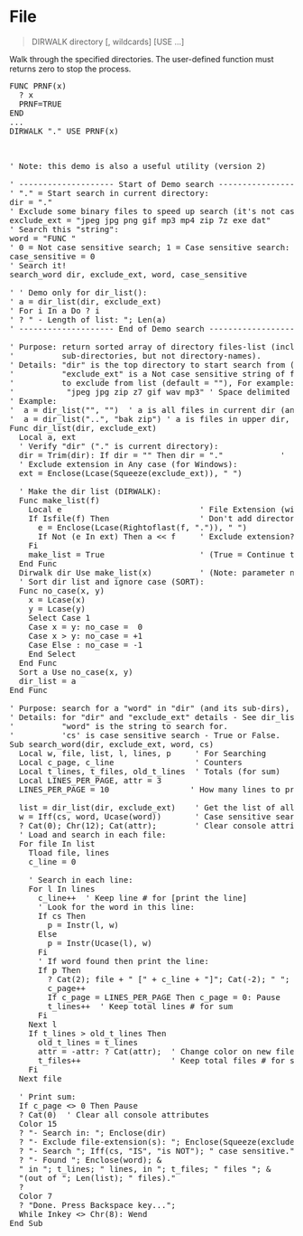 # File

> DIRWALK directory [, wildcards] [USE ...]

Walk through the specified directories. The user-defined function must returns zero to stop the process.


<pre>FUNC PRNF(x)
  ? x
  PRNF=TRUE
END
...
DIRWALK "." USE PRNF(x)

<pre>

' Note: this demo is also a useful utility (version 2)

' -------------------- Start of Demo search ---------------------
' "." = Start search in current directory:
dir = "."
' Exclude some binary files to speed up search (it's not case sensitive):
exclude_ext = "jpeg jpg png gif mp3 mp4 zip 7z exe dat"
' Search this "string":
word = "FUNC "
' 0 = Not case sensitive search; 1 = Case sensitive search:
case_sensitive = 0
' Search it!
search_word dir, exclude_ext, word, case_sensitive

' ' Demo only for dir_list():
' a = dir_list(dir, exclude_ext)
' For i In a Do ? i
' ? " - Length of list: "; Len(a)
' -------------------- End of Demo search ---------------------

' Purpose: return sorted array of directory files-list (including files in
'          sub-directories, but not directory-names).
' Details: "dir" is the top directory to start search from (default = ".");
'          "exclude_ext" is a Not case sensitive string of file-extension(s) 
'          to exclude from list (default = ""), For example:
'           "jpeg jpg zip z7 gif wav mp3" ' Space delimited extensions.
' Example:
'  a = dir_list("", "")  ' a is all files in current dir (and its sub-dirs).
'  a = dir_list("..", "bak zip") ' a is files in upper dir, exclude .bak .zip
Func dir_list(dir, exclude_ext)
  Local a, ext
  ' Verify "dir" ("." is current directory):
  dir = Trim(dir): If dir = "" Then dir = "."            ' 
  ' Exclude extension in Any case (for Windows):
  ext = Enclose(Lcase(Squeeze(exclude_ext)), " ")     
  
  ' Make the dir list (DIRWALK):
  Func make_list(f)
    Local e                             ' File Extension (without ".")
    If Isfile(f) Then                   ' Don't add directory-names to list
      e = Enclose(Lcase(Rightoflast(f, ".")), " ")
      If Not (e In ext) Then a << f     ' Exclude extension? or append file
    Fi
    make_list = True                    ' (True = Continue to walk)
  End Func
  Dirwalk dir Use make_list(x)          ' (Note: parameter name must be 'x')
  ' Sort dir list and ignore case (SORT):
  Func no_case(x, y)
    x = Lcase(x)
    y = Lcase(y)
    Select Case 1
    Case x = y: no_case =  0
    Case x > y: no_case = +1
    Case Else : no_case = -1
    End Select
  End Func
  Sort a Use no_case(x, y)
  dir_list = a
End Func

' Purpose: search for a "word" in "dir" (and its sub-dirs), and print results.
' Details: for "dir" and "exclude_ext" details - See dir_list() function.
'          "word" is the string to search for.
'          'cs' is case sensitive search - True or False.
Sub search_word(dir, exclude_ext, word, cs)
  Local w, file, list, l, lines, p     ' For Searching
  Local c_page, c_line                 ' Counters
  Local t_lines, t_files, old_t_lines  ' Totals (for sum)
  Local LINES_PER_PAGE, attr = 3
  LINES_PER_PAGE = 10                 ' How many lines to print before pause?

  list = dir_list(dir, exclude_ext)    ' Get the list of all files
  w = Iff(cs, word, Ucase(word))       ' Case sensitive search?
  ? Cat(0); Chr(12); Cat(attr);        ' Clear console attributes and screen
  ' Load and search in each file:
  For file In list
    Tload file, lines
    c_line = 0
    
    ' Search in each line:
    For l In lines
      c_line++  ' Keep line # for [print the line]
      ' Look for the word in this line:
      If cs Then
        p = Instr(l, w)
      Else
        p = Instr(Ucase(l), w)
      Fi
      ' If word found then print the line:
      If p Then
        ? Cat(2); file + " [" + c_line + "]"; Cat(-2); " "; Mid(l, p)
        c_page++
        If c_page = LINES_PER_PAGE Then c_page = 0: Pause
        t_lines++  ' Keep total lines # for sum
      Fi
    Next l
    If t_lines > old_t_lines Then
      old_t_lines = t_lines
      attr = -attr: ? Cat(attr);  ' Change color on new file
      t_files++                   ' Keep total files # for sum
    Fi
  Next file

  ' Print sum:
  If c_page <> 0 Then Pause
  ? Cat(0)  ' Clear all console attributes
  Color 15
  ? "- Search in: "; Enclose(dir)
  ? "- Exclude file-extension(s): "; Enclose(Squeeze(exclude_ext))
  ? "- Search "; Iff(cs, "IS", "is NOT"); " case sensitive."
  ? "- Found "; Enclose(word); &
  " in "; t_lines; " lines, in "; t_files; " files "; &
  "(out of "; Len(list); " files)."
  ?
  Color 7
  ? "Done. Press Backspace key...";
  While Inkey <> Chr(8): Wend
End Sub

</pre>

